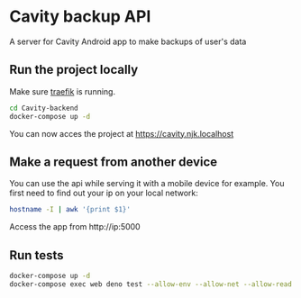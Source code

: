 # Cavity backup API
A server for Cavity Android app to make backups of user's data

## Run the project locally
Make sure [traefik](https://github.com/ninjinskii/traefik) is running.

```bash
cd Cavity-backend
docker-compose up -d
```

You can now acces the project at https://cavity.njk.localhost

## Make a request from another device
You can use the api while serving it with a mobile device for example.
You first need to find out your ip on your local network:

```bash
hostname -I | awk '{print $1}'
```

Access the app from http://ip:5000

## Run tests
```bash
docker-compose up -d
docker-compose exec web deno test --allow-env --allow-net --allow-read /app/tests
```

